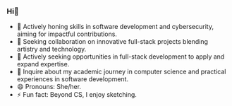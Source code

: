 ### Hi👋

- 🌱 Actively honing skills in software development and cybersecurity, aiming for impactful contributions.
- 👯 Seeking collaboration on innovative full-stack projects blending artistry and technology.
- 🤔 Actively seeking opportunities in full-stack development to apply and expand expertise.
- 💬 Inquire about my academic journey in computer science and practical experiences in software development.
- 😄 Pronouns: She/her.
- ⚡ Fun fact: Beyond CS, I enjoy sketching.

  
<!--### Analytics
[![GitHub Streak](https://streak-stats.demolab.com/?user=pritiaryal&theme=transparent)](https://git.io/streak-stats)


**PritiAryal/PritiAryal** is a ✨ _special_ ✨ repository because its `README.md` (this file) appears on your GitHub profile.
- 📫 Let's connect on LinkedIn: [Priti Aryal - LinkedIn Profile](https://www.linkedin.com/in/priti-aryal-32293729b)


Here are some ideas to get you started:

